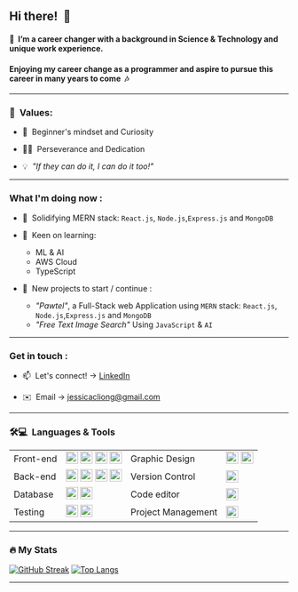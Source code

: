 ## Hi there! &nbsp;🌻

#### 💭&nbsp; I’m a career changer with a background in Science & Technology and unique work experience. 
#### Enjoying my career change as a programmer and aspire to pursue this career in many years to come &nbsp;🎶

---

### 💎&nbsp; Values:

- 💭&nbsp; Beginner's mindset and Curiosity

- 🏃‍♂️&nbsp; Perseverance and Dedication

- 💡&nbsp; *"If they can do it, I can do it too!"*

---

### What I'm doing now :

- 🔬&nbsp; Solidifying MERN stack: `React.js`, `Node.js`,`Express.js` and `MongoDB`
  
- 👀&nbsp; Keen on learning:
    - ML & AI
    - AWS Cloud
    - TypeScript

  
- 🌱&nbsp; New projects to start / continue :
  - *"Pawtel"*, a Full-Stack web Application using `MERN` stack: `React.js`, `Node.js`,`Express.js` and `MongoDB`
  - *"Free Text Image Search"* Using `JavaScript` & `AI`

---

### Get in touch :
- 📫&nbsp; Let's connect! -> [LinkedIn](https://www.linkedin.com/in/jessica-liong/)

- ✉️&nbsp; Email -> jessicacliong@gmail.com

---
  
### 🛠💻&nbsp; Languages & Tools

<table>
  <tbody>
      <tr>
          <td>Front-end</th>
          <td>
            <img src="https://img.shields.io/badge/HTML5-E34F26?style=for-the-badge&logo=html5&logoColor=white"  title="HTML5" alt="HTML5" height="22"/>
            <img src="https://img.shields.io/badge/CSS3-1572B6?style=for-the-badge&logo=css3&logoColor=white" title="CSS3" alt="CSS3" height="22"/>
            <img src="https://img.shields.io/badge/JavaScript-323330?style=for-the-badge&logo=javascript&logoColor=F7DF1E" title="JavaScript" alt="JavaScript" height="22"/>
            <img src="https://img.shields.io/badge/React-20232A?style=for-the-badge&logo=react&logoColor=61DAFB" title="React" alt="React" height="22"/>
          </th>
          <td>Graphic Design</th>
          <td>
            <img src="https://img.shields.io/badge/Canva-%2300C4CC.svg?&style=for-the-badge&logo=Canva&logoColor=white"  title="Canva" alt="Canva" height="22"/>
            <img src="https://img.shields.io/badge/Figma-F24E1E?style=for-the-badge&logo=figma&logoColor=white"  title="Figma" alt="Figma" height="22"/>
          </th>
      </tr>
      <tr>
          <td>Back-end</th>
          <td>
            <img src="https://img.shields.io/badge/Python-FFD43B?style=for-the-badge&logo=python&logoColor=blue"  title="Python" alt="Python" height="22"/>
            <img src="https://img.shields.io/badge/Flask-000000?style=for-the-badge&logo=flask&logoColor=white"  title="Flask" alt="Flask" height="22"/>
            <img src="https://img.shields.io/badge/Node%20js-339933?style=for-the-badge&logo=nodedotjs&logoColor=white"  title="NodeJS" alt="NodeJS" height="22"/>
            <img src="https://img.shields.io/badge/Express%20js-000000?style=for-the-badge&logo=express&logoColor=white"  title="ExressJS" alt="ExpressJS" height="22"/>
          </th>
          <td>Version Control</th>
          <td>
            <img src="https://img.shields.io/badge/GitHub-100000?style=for-the-badge&logo=github&logoColor=white"  title="GitHub" alt="GitHub" height="22"/>
          </th>
      </tr>
      <tr>
          <td>Database</th>
          <td>
            <img src="https://img.shields.io/badge/PostgreSQL-316192?style=for-the-badge&logo=postgresql&logoColor=white"  title="PostgresSQL" alt="PostgresSQL" height="22"/>
            <img src="https://img.shields.io/badge/MongoDB-4EA94B?style=for-the-badge&logo=mongodb&logoColor=white"  title="MongoDB" alt="MongoDB" height="22"/>
          </th>
          <td>Code editor</th>
          <td>
            <img src="https://img.shields.io/badge/VSCode-0078D4?style=for-the-badge&logo=visual%20studio%20code&logoColor=white"  title="VSCode" alt="VSCode" height="22"/>
          </th>
      </tr>
      <tr>
          <td>Testing</th>
          <td>
            <img src="https://img.shields.io/badge/Jest-C21325?style=for-the-badge&logo=jest&logoColor=white"  title="Jest" alt="Jest" height="22"/>
            <img src="https://img.shields.io/badge/PyTest-0078D4?style=for-the-badge&logo=pytest&logoColor=white"  title="Jest" alt="Jest" height="22"/>
          </th>
          <td>Project Management</th>
          <td>
            <img src="https://img.shields.io/badge/Trello-0052CC?style=for-the-badge&logo=trello&logoColor=white"  title="Trello" alt="Trello" height="22"/>
          </th>
      </tr>
    </tbody>
</table>

---

### :fire: My Stats

[![GitHub Streak](http://github-readme-streak-stats.herokuapp.com?user=jessicacliong&theme=omni)](https://git.io/streak-stats) [![Top Langs](https://github-readme-stats.vercel.app/api/top-langs/?username=jessicacliong&layout=compact&theme=omni)](https://github.com/anuraghazra/github-readme-stats)

---

<!---
jessicacliong/jessicacliong is a ✨ special ✨ repository because its `README.md` (this file) appears on your GitHub profile.
You can click the Preview link to take a look at your changes.
--->
